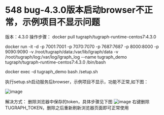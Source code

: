 # 548 bug-4.3.0版本启动browser不正常，示例项目不显示问题
版本：4.3.0
操作步骤：
docker pull tugraph/tugraph-runtime-centos7:4.3.0

docker run -it -d -p 7001:7001 -p 7070:7070 -p 7687:7687 -p 8000:8000  -p 9090:9090 -v /root/tugraph/data:/var/lib/lgraph/data  -v /root/tugraph/log:/var/log/lgraph_log  --name tugraph_demo tugraph/tugraph-runtime-centos7:4.3.0 /bin/bash

docker exec -d tugraph_demo bash /setup.sh

执行setup.sh启动服务后browser，示例项目不显示，功能不正常,如下图：

![image](https://github.com/TuGraph-family/tugraph-db/assets/85215001/77045082-406e-4306-9ab9-7fe1c11d6273)

解决方式：
删除浏览器中保存的token，具体步骤见下图
![image](https://github.com/TuGraph-family/tugraph-db/assets/85215001/8159ade6-ac36-4ba0-8cac-b7110ea4eac3)
右键删除TUGRAPH_TOKEN，删除之后重新刷新浏览器页面即可正常使用



